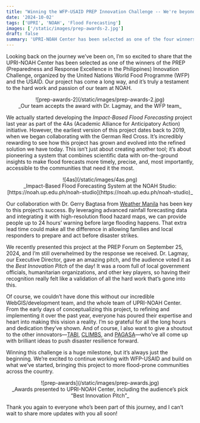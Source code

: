 ```yaml
---
title: "Winning the WFP-USAID PREP Innovation Challenge -- We're beyond grateful!"
date: '2024-10-02'
tags: ['UPRI', 'NOAH', 'Flood Forecasting']
images: ['/static/images/prep-awards-2.jpg']
draft: false
summary: 'UPRI-NOAH Center has been selected as one of the four winners of the PREP Innovation Challenge by WFP and USAID. Our Impact-Based Flood Forecasting project, developed in partnership with Weather Manila, integrates scientific data with community flood reports to provide advanced flood warnings and strengthen disaster resilience in vulnerable communities.'
---
```


Looking back on the journey we’ve been on, I’m so excited to share that the UPRI-NOAH Center has been selected as one of the winners of the PREP (Preparedness and Response Excellence in the Philippines) Innovation Challenge, organized by the United Nations World Food Programme (WFP) and the USAID. Our project has come a long way, and it’s truly a testament to the hard work and passion of our team at NOAH.

<center>![prep-awards-2](/static/images/prep-awards-2.jpg)</center>
<center>_Our team accepts the award with Dr. Lagmay, and the WFP team_</center>

We actually started developing the _Impact-Based Flood Forecasting_ project last year as part of the 4As (Academic Alliance for Anticipatory Action) initiative. However, the earliest version of this project dates back to 2019, when we began collaborating with the German Red Cross. It’s incredibly rewarding to see how this project has grown and evolved into the refined solution we have today. This isn’t just about creating another tool; it’s about pioneering a system that combines scientific data with on-the-ground insights to make flood forecasts more timely, precise, and, most importantly, accessible to the communities that need it the most.

<center>![4as](/static/images/4as.png)</center>
<center>_Impact-Based Flood Forecasting System at the NOAH Studio: [https://noah.up.edu.ph/noah-studio](https://noah.up.edu.ph/noah-studio)_</center>

Our collaboration with Dr. Gerry Bagtasa from [Weather Manila](https://x.com/Weather_Manila) has been key to this project’s success. By leveraging advanced rainfall forecasting data and integrating it with high-resolution flood hazard maps, we can provide people up to 24 hours’ warning before large flooding happens. That extra lead time could make all the difference in allowing families and local responders to prepare and act before disaster strikes.

We recently presented this project at the PREP Forum on September 25, 2024, and I’m still overwhelmed by the response we received. Dr. Lagmay, our Executive Director, gave an amazing pitch, and the audience voted it as the _Best Innovation Pitch_ of the day! It was a room full of local government officials, humanitarian organizations, and other key players, so having their recognition really felt like a validation of all the hard work that’s gone into this.

Of course, we couldn’t have done this without our incredible WebGIS/development team, and the whole team of UPRI-NOAH Center. From the early days of conceptualizing this project, to refining and implementing it over the past year, everyone has poured their expertise and heart into making this vision a reality. I’m so grateful for all the long hours and dedication they’ve shown. And of course, I also want to give a shoutout to the other innovators—[TABI](https://www.cdrc-phil.com/tabi-2/), [CLIMBS](https://www.climbs.coop/), and [PAGASA](https://www.pagasa.dost.gov.ph/)—who’ve all come up with brilliant ideas to push disaster resilience forward.

Winning this challenge is a huge milestone, but it’s always just the beginning. We’re excited to continue working with WFP-USAID and build on what we’ve started, bringing this project to more flood-prone communities across the country.

<center>![prep-awards](/static/images/prep-awards.jpg)</center>
<center>_Awards presented to UPRI-NOAH Center, including the audience’s pick “Best Innovation Pitch”_</center>

Thank you again to everyone who’s been part of this journey, and I can’t wait to share more updates with you all soon!

